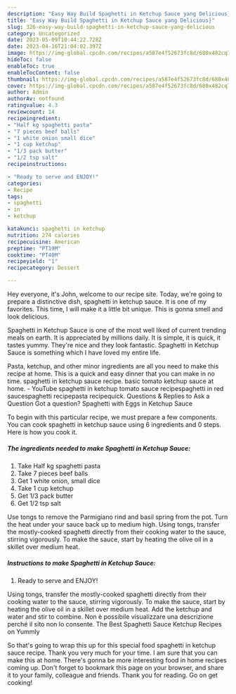 ```yaml
---
description: "Easy Way Build Spaghetti in Ketchup Sauce yang Delicious}"
title: "Easy Way Build Spaghetti in Ketchup Sauce yang Delicious}"
slug: 326-easy-way-build-spaghetti-in-ketchup-sauce-yang-delicious
category: Uncategorized
date: 2023-05-09T10:44:22.728Z
date: 2023-04-16T21:04:02.397Z
image: https://img-global.cpcdn.com/recipes/a587e4f52673fc8d/680x482cq70/spaghetti-in-ketchup-sauce-recipe-main-photo.jpg
hideToc: false
enableToc: true
enableTocContent: false
thumbnail: https://img-global.cpcdn.com/recipes/a587e4f52673fc8d/680x482cq70/spaghetti-in-ketchup-sauce-recipe-main-photo.jpg
cover: https://img-global.cpcdn.com/recipes/a587e4f52673fc8d/680x482cq70/spaghetti-in-ketchup-sauce-recipe-main-photo.jpg
author: Admin
authorAv: notfound
ratingvalue: 4.3
reviewcount: 14
recipeingredient:
- "Half kg spaghetti pasta"
- "7 pieces beef balls"
- "1 white onion small dice"
- "1 cup ketchup"
- "1/3 pack butter"
- "1/2 tsp salt"
recipeinstructions:

- "Ready to serve and ENJOY!"
categories:
- Recipe
tags:
- spaghetti
- in
- ketchup

katakunci: spaghetti in ketchup 
nutrition: 274 calories
recipecuisine: American
preptime: "PT19M"
cooktime: "PT40M"
recipeyield: "1"
recipecategory: Dessert

---
```



Hey everyone, it's John, welcome to our recipe site. Today, we're going to prepare a distinctive dish, spaghetti in ketchup sauce. It is one of my favorites. This time, I will make it a little bit unique. This is gonna smell and look delicious.

Spaghetti in Ketchup Sauce is one of the most well liked of current trending meals on earth. It is appreciated by millions daily. It is simple, it is quick, it tastes yummy. They're nice and they look fantastic. Spaghetti in Ketchup Sauce is something which I have loved my entire life.

Pasta, ketchup, and other minor ingredients are all you need to make this recipe at home. This is a quick and easy dinner that you can make in no time. spaghetti in ketchup sauce recipe. basic tomato ketchup sauce at home. - YouTube spaghetti in ketchup tomato sauce recipespaghetti in red saucespaghetti recipepasta recipequick. Questions &amp; Replies to Ask a Question Got a question? Spaghetti with Eggs in Ketchup Sauce


To begin with this particular recipe, we must prepare a few components. You can cook spaghetti in ketchup sauce using 6 ingredients and 0 steps. Here is how you cook it.

<!--inarticleads1-->

##### The ingredients needed to make Spaghetti in Ketchup Sauce:

1. Take Half kg spaghetti pasta
1. Take 7 pieces beef balls
1. Get 1 white onion, small dice
1. Take 1 cup ketchup
1. Get 1/3 pack butter
1. Get 1/2 tsp salt


Use tongs to remove the Parmigiano rind and basil spring from the pot. Turn the heat under your sauce back up to medium high. Using tongs, transfer the mostly-cooked spaghetti directly from their cooking water to the sauce, stirring vigorously. To make the sauce, start by heating the olive oil in a skillet over medium heat. 

<!--inarticleads2-->

##### Instructions to make Spaghetti in Ketchup Sauce:


1. Ready to serve and ENJOY!

Using tongs, transfer the mostly-cooked spaghetti directly from their cooking water to the sauce, stirring vigorously. To make the sauce, start by heating the olive oil in a skillet over medium heat. Add the ketchup and water and stir to combine. Non è possibile visualizzare una descrizione perché il sito non lo consente. The Best Spaghetti Sauce Ketchup Recipes on Yummly 

So that's going to wrap this up for this special food spaghetti in ketchup sauce recipe. Thank you very much for your time. I am sure that you can make this at home. There's gonna be more interesting food in home recipes coming up. Don't forget to bookmark this page on your browser, and share it to your family, colleague and friends. Thank you for reading. Go on get cooking!
